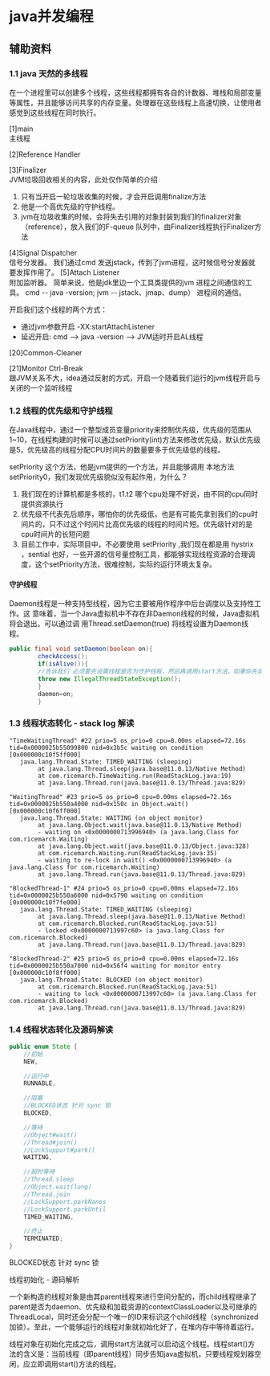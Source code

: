 # java并发编程

## 辅助资料

### 1.1 java 天然的多线程

在一个进程里可以创建多个线程，这些线程都拥有各自的计数器、堆栈和局部变量等属性，并且能够访问共享的内存变量。处理器在这些线程上高速切换，让使用者感觉到这些线程在同时执行。

[1]main  
主线程

[2]Reference Handler

[3]Finalizer  
JVM垃圾回收相关的内容，此处仅作简单的介绍

1. 只有当开启一轮垃圾收集的时候，才会开启调用finalize方法
2. 他是一个高优先级的守护线程。
3. jvm在垃圾收集的时候，会将失去引用的对象封装到我们的finalizer对象（reference），放入我们的F-queue 队列中，由Finalizer线程执行Finalizer方法

[4]Signal Dispatcher  
信号分发器。 我们通过cmd 发送jstack，传到了jvm进程，这时候信号分发器就要发挥作用了。
[5]Attach Listener  
附加监听器。 简单来说，他是jdk里边一个工具类提供的jvm 进程之间通信的工具。 cmd -- java -version; jvm -- jstack、jmap、dump） 进程间的通信。

开启我们这个线程的两个方式：

- 通过jvm参数开启 -XX:startAttachListener
- 延迟开启:  cmd --> java -version --> JVM适时开启AL线程

[20]Common-Cleaner

[21]Monitor Ctrl-Break  
跟JVM关系不大，idea通过反射的方式，开启一个随着我们运行的jvm线程开启与关闭的一个监听线程

### 1.2 线程的优先级和守护线程

在Java线程中，通过一个整型成员变量priority来控制优先级，优先级的范围从1~10，在线程构建的时候可以通过setPriority(int)方法来修改优先级，默认优先级是5，优先级高的线程分配CPU时间片的数量要多于优先级低的线程。

setPriority 这个方法，他是jvm提供的一个方法，并且能够调用 本地方法 setPriority0，我们发现优先级貌似没有起作用，为什么？

1. 我们现在的计算机都是多核的，t1.t2 哪个cpu处理不好说，由不同的cpu同时提供资源执行
2. 优先级不代表先后顺序，哪怕你的优先级低，也是有可能先拿到我们的cpu时间片的，只不过这个时间片比高优先级的线程的时间片短。优先级针对的是cpu时间片的长短问题
3. 目前工作中，实际项目中，不必要使用 setPriority ,我们现在都是用 hystrix ，sential
   也好，一些开源的信号量控制工具，都能够实现线程资源的合理调度，这个setPriority方法，很难控制，实际的运行环境太复杂。

#### 守护线程

Daemon线程是一种支持型线程，因为它主要被用作程序中后台调度以及支持性工作。这 意味着，当一个Java虚拟机中不存在非Daemon线程的时候，Java虚拟机将会退出。可以通过调 用Thread.setDaemon(true)
将线程设置为Daemon线程。

```java
public final void setDaemon(boolean on){
        checkAccess();
        if(isAlive()){
        //告诉我们 必须要先设置线程是否为守护线程，然后再调用start方法，如果你先调用start方法 isAlive = true
        throw new IllegalThreadStateException();
        }
        daemon=on;
        }
```

### 1.3 线程状态转化 - stack log 解读

```
"TimeWaitingThread" #22 prio=5 os_prio=0 cpu=0.00ms elapsed=72.16s tid=0x0000025b55099800 nid=0x3b5c waiting on condition  [0x000000c10f5ff000]
   java.lang.Thread.State: TIMED_WAITING (sleeping)
        at java.lang.Thread.sleep(java.base@11.0.13/Native Method)
        at com.ricemarch.TimeWaiting.run(ReadStackLog.java:19)
        at java.lang.Thread.run(java.base@11.0.13/Thread.java:829)

"WaitingThread" #23 prio=5 os_prio=0 cpu=0.00ms elapsed=72.16s tid=0x0000025b550a4000 nid=0x150c in Object.wait()  [0x000000c10f6ff000]
   java.lang.Thread.State: WAITING (on object monitor)
        at java.lang.Object.wait(java.base@11.0.13/Native Method)
        - waiting on <0x0000000713996940> (a java.lang.Class for com.ricemarch.Waiting)
        at java.lang.Object.wait(java.base@11.0.13/Object.java:328)
        at com.ricemarch.Waiting.run(ReadStackLog.java:35)
        - waiting to re-lock in wait() <0x0000000713996940> (a java.lang.Class for com.ricemarch.Waiting)
        at java.lang.Thread.run(java.base@11.0.13/Thread.java:829)

"BlockedThread-1" #24 prio=5 os_prio=0 cpu=0.00ms elapsed=72.16s tid=0x0000025b550a6000 nid=0x5790 waiting on condition  [0x000000c10f7fe000]
   java.lang.Thread.State: TIMED_WAITING (sleeping)
        at java.lang.Thread.sleep(java.base@11.0.13/Native Method)
        at com.ricemarch.Blocked.run(ReadStackLog.java:51)
        - locked <0x0000000713997c60> (a java.lang.Class for com.ricemarch.Blocked)
        at java.lang.Thread.run(java.base@11.0.13/Thread.java:829)

"BlockedThread-2" #25 prio=5 os_prio=0 cpu=0.00ms elapsed=72.16s tid=0x0000025b550a7000 nid=0x56f4 waiting for monitor entry  [0x000000c10f8ff000]      
   java.lang.Thread.State: BLOCKED (on object monitor)
        at com.ricemarch.Blocked.run(ReadStackLog.java:51)
        - waiting to lock <0x0000000713997c60> (a java.lang.Class for com.ricemarch.Blocked)
        at java.lang.Thread.run(java.base@11.0.13/Thread.java:829)

```

### 1.4 线程状态转化及源码解读

```java
public enum State {
    //初始
    NEW,

    //运行中
    RUNNABLE,

    //阻塞
    //BLOCKED状态 针对 sync 锁
    BLOCKED,

    //等待
    //Object#wait()
    //Thread#join()
    //LockSupport#park()
    WAITING,

    //超时等待
    //Thread.sleep
    //Object.wait(long)
    //Thread.join
    //LockSupport.parkNanos
    //LockSupport.parkUntil
    TIMED_WAITING,

    //终止
    TERMINATED;
} 
```

BLOCKED状态 针对 sync 锁

线程初始化 - 源码解析

一个新构造的线程对象是由其parent线程来进行空间分配的，而child线程继承了parent是否为daemon、优先级和加载资源的contextClassLoader以及可继承的ThreadLocal，同时还会分配一个唯一的ID来标识这个child线程（synchronized加锁）。至此，一个能够运行的线程对象就初始化好了，在堆内存中等待着运行。

线程对象在初始化完成之后，调用start方法就可以启动这个线程。线程start()方法的含义是：当前线程（即parent线程）同步告知java虚拟机，只要线程规划器空闲，应立即调用start()方法的线程。